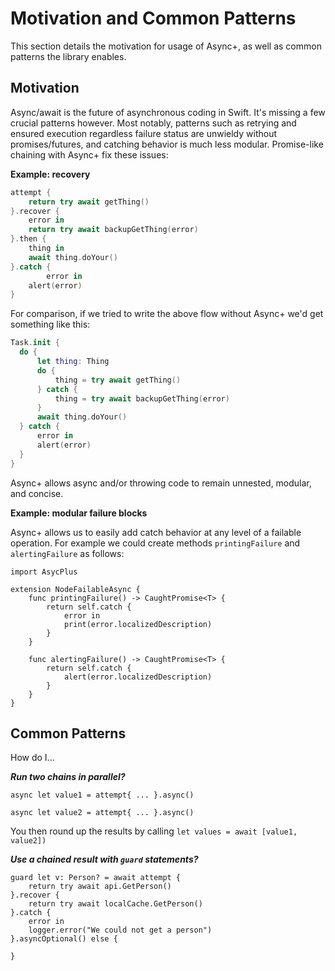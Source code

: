 # Motivation and Common Patterns

This section details the motivation for usage of Async+, as well as common patterns the library enables.

## Motivation

Async/await is the future of asynchronous coding in Swift. It's missing a few crucial patterns however. Most notably, patterns such as retrying and ensured execution regardless failure status are unwieldy without promises/futures, and catching behavior is much less modular.  Promise-like chaining with Async+ fix these issues:

**Example: recovery**

```swift
attempt {
    return try await getThing()
}.recover {
    error in
    return try await backupGetThing(error)
}.then {
    thing in
    await thing.doYour()
}.catch {
		error in
    alert(error)
}
```

For comparison, if we tried to write the above flow without Async+ we'd get something like this:


  ```swift
Task.init {
    do {
        let thing: Thing
        do {
            thing = try await getThing()
        } catch {
            thing = try await backupGetThing(error)
        }
        await thing.doYour()
    } catch {
        error in
        alert(error)
    }
}
  ```

Async+ allows async and/or throwing code to remain unnested, modular, and concise. 

**Example: modular failure blocks**

Async+ allows us to easily add catch behavior at any level of a failable operation. For example we could create methods `printingFailure` and `alertingFailure` as follows:

```
import AsycPlus

extension NodeFailableAsync {
    func printingFailure() -> CaughtPromise<T> {
        return self.catch {
            error in
            print(error.localizedDescription)
        }
    }
    
    func alertingFailure() -> CaughtPromise<T> {
        return self.catch {
            alert(error.localizedDescription)
        }
    }
}
```



## Common Patterns

How do I...

***Run two chains in parallel?***

`async let value1 = attempt{ ... }.async()`

`async let value2 = attempt{ ... }.async()`

You then round up the results by calling `let values = await [value1, value2])`

***Use a chained result with `guard` statements?***

```
guard let v: Person? = await attempt {
    return try await api.GetPerson()
}.recover {
    return try await localCache.GetPerson()
}.catch {
    error in
    logger.error("We could not get a person")
}.asyncOptional() else {
    
}
```


